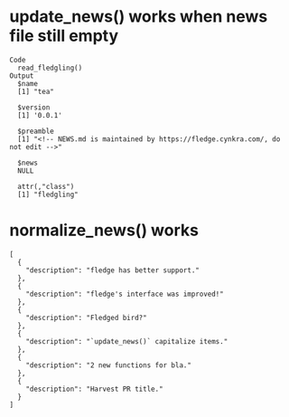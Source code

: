 # update_news() works when news file still empty

    Code
      read_fledgling()
    Output
      $name
      [1] "tea"
      
      $version
      [1] '0.0.1'
      
      $preamble
      [1] "<!-- NEWS.md is maintained by https://fledge.cynkra.com/, do not edit -->"
      
      $news
      NULL
      
      attr(,"class")
      [1] "fledgling"

# normalize_news() works

    [
      {
        "description": "fledge has better support."
      },
      {
        "description": "fledge's interface was improved!"
      },
      {
        "description": "Fledged bird?"
      },
      {
        "description": "`update_news()` capitalize items."
      },
      {
        "description": "2 new functions for bla."
      },
      {
        "description": "Harvest PR title."
      }
    ] 

